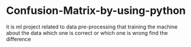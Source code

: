 # Confusion-Matrix-by-using-python
it is ml project related to data pre-processing that training the machine about the data which one is correct or which one is wrong find the difference
